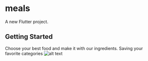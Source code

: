 # meals

A new Flutter project.

## Getting Started

Choose your best food and make it with our ingredients. Saving your favorite categories
![alt text](https://github.com/tanvhla258/[flutter-app-meal]/blob/[branch]/image.jpg?raw=true)
